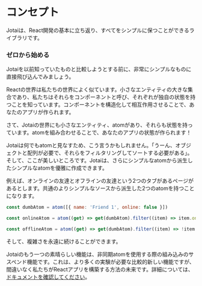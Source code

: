 # コンセプト

Jotaiは、React開発の基本に立ち返り、すべてをシンプルに保つことができるライブラリです。

### ゼロから始める

Jotaiを以前知っていたものと比較しようとする前に、非常にシンプルなものに直接飛び込んでみましょう。

Reactの世界は私たちの世界によく似ています。小さなエンティティの大きな集合であり、私たちはそれらをコンポーネントと呼び、それぞれが独自の状態を持つことを知っています。コンポーネントを構造化して相互作用させることで、あなたのアプリが作られます。

さて、Jotaiの世界にも小さなエンティティ、atomがあり、それらも状態を持っています。atomを組み合わせることで、あなたのアプリの状態が作られます！

Jotaiは何でもatomと見なすため、こう言うかもしれません。「うーん、オブジェクトと配列が必要で、それらをフィルタリングしてソートする必要がある」。そして、ここが美しいところです。Jotaiは、さらにシンプルなatomから派生したシンプルなatomを優雅に作成できます。

例えば、オンラインの友達とオフラインの友達という2つのタブがあるページがあるとします。共通のよりシンプルなソースから派生した2つのatomを持つことになります。

```javascript
const dumbAtom = atom([{ name: 'Friend 1', online: false }])

const onlineAtom = atom((get) => get(dumbAtom).filter((item) => item.online))

const offlineAtom = atom((get) => get(dumbAtom).filter((item) => !item.online))
```

そして、複雑さを永遠に続けることができます。

Jotaiのもう一つの素晴らしい機能は、非同期atomを使用する際の組み込みのサスペンド機能です。これは、より多くの実験が必要な比較的新しい機能ですが、間違いなく私たちがReactアプリを構築する方法の未来です。詳細については、[ドキュメントを確認してください](https://react.dev/blog/2022/03/29/react-v18#new-suspense-features)。
